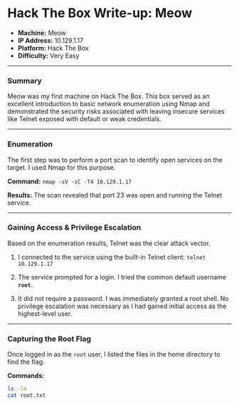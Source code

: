 # Hack The Box Write-up: Meow

- **Machine:** Meow
- **IP Address:** 10.129.1.17
- **Platform:** Hack The Box
- **Difficulty:** Very Easy

---

### Summary

Meow was my first machine on Hack The Box. This box served as an excellent introduction to basic network enumeration using Nmap and demonstrated the security risks associated with leaving insecure services like Telnet exposed with default or weak credentials.

---

### Enumeration

The first step was to perform a port scan to identify open services on the target. I used Nmap for this purpose.

**Command:**
`nmap -sV -sC -T4 10.129.1.17`

**Results:**
The scan revealed that port 23 was open and running the Telnet service.



---

### Gaining Access & Privilege Escalation

Based on the enumeration results, Telnet was the clear attack vector.

1.  I connected to the service using the built-in Telnet client:
    `telnet 10.129.1.17`

2.  The service prompted for a login. I tried the common default username **`root`**.

3.  It did not require a password. I was immediately granted a root shell. No privilege escalation was necessary as I had gained initial access as the highest-level user.

---

### Capturing the Root Flag

Once logged in as the `root` user, I listed the files in the home directory to find the flag.

**Commands:**
```bash
ls -la
cat root.txt
